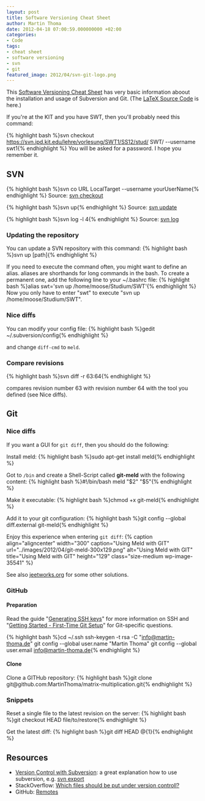 ```yaml
---
layout: post
title: Software Versioning Cheat Sheet
author: Martin Thoma
date: 2012-04-18 07:00:59.000000000 +02:00
categories:
- Code
tags:
- cheat sheet
- software versioning
- svn
- git
featured_image: 2012/04/svn-git-logo.png
---
```

This <a href='../images/2012/04/versioning-cheat-sheet.pdf'>Software Versioning Cheat Sheet</a> has very basic information aboout the installation and usage of Subversion and Git. (The <a href='../images/2012/04/versioning-cheat-sheet.zip'>LaTeX Source Code</a> is here.)

If you're at the KIT and you have SWT, then you'll probably need this command:

{% highlight bash %}svn checkout https://svn.ipd.kit.edu/lehre/vorlesung/SWT1/SS12/stud/ SWT/ --username swt1{% endhighlight %}
You will be asked for a password. I hope you remember it.

<h2>SVN</h2>
{% highlight bash %}svn co URL LocalTarget --username yourUserName{% endhighlight %}
Source: <a href="http://svnbook.red-bean.com/en/1.7/svn.ref.svn.c.checkout.html">svn checkout</a>

{% highlight bash %}svn up{% endhighlight %}
Source: <a href="http://svnbook.red-bean.com/en/1.7/svn.ref.svn.c.update.html">svn update</a>

{% highlight bash %}svn log -l 4{% endhighlight %}
Source: <a href="http://svnbook.red-bean.com/en/1.7/svn.ref.svn.c.log.html">svn log</a>

<h3>Updating the repository</h3>
You can update a SVN repository with this command:
{% highlight bash %}svn up [path]{% endhighlight %}

If you need to execute the command often, you might want to define an alias. aliases are shorthands for long commands in the bash. To create a permanent one, add the following line to your ~/.bashrc file:
{% highlight bash %}alias swt='svn up /home/moose/Studium/SWT'{% endhighlight %}
Now you only have to enter "swt" to execute "svn up /home/moose/Studium/SWT".

<h3>Nice diffs</h3>
You can modify your config file:
{% highlight bash %}gedit ~/.subversion/config{% endhighlight %}

and change <code>diff-cmd</code> to <code>meld</code>.

<h3>Compare revisions</h3>
{% highlight bash %}svn diff -r 63:64{% endhighlight %}

compares revision number 63 with revision number 64 with the tool you defined (see Nice diffs).

<h2>Git</h2>
<h3>Nice diffs</h3>
If you want a GUI for <code>git diff</code>, then you should do the following:

Install meld:
{% highlight bash %}sudo apt-get install meld{% endhighlight %}

Got to <code>/bin</code> and create a Shell-Script called <strong>git-meld</strong> with the following content:
{% highlight bash %}#!/bin/bash
meld "$2" "$5"{% endhighlight %}

Make it executable:
{% highlight bash %}chmod +x git-meld{% endhighlight %}

Add it to your git configuration:
{% highlight bash %}git config --global diff.external git-meld{% endhighlight %}

Enjoy this experience when entering <code>git diff</code>:
{% caption align="aligncenter" width="300" caption="Using Meld with GIT" url="../images/2012/04/git-meld-300x129.png" alt="Using Meld with GIT" title="Using Meld with GIT" height="129" class="size-medium wp-image-35541" %}

See also <a href="http://jeetworks.org/node/90">jeetworks.org</a> for some other solutions.

<h3>GitHub</h3>
<h4>Preparation</h4>
Read the guide "<a href="https://help.github.com/articles/generating-ssh-keys">Generating SSH keys</a>" for more information on SSH and "<a href="http://git-scm.com/book/en/Getting-Started-First-Time-Git-Setup">Getting Started - First-Time Git Setup</a>" for Git-specific questions.

{% highlight bash %}cd ~/.ssh
ssh-keygen -t rsa -C "info@martin-thoma.de"
git config --global user.name "Martin Thoma"
git config --global user.email info@martin-thoma.de{% endhighlight %}

<h4>Clone</h4>
Clone a GITHub repository:
{% highlight bash %}git clone git@github.com:MartinThoma/matrix-multiplication.git{% endhighlight %}

<h3>Snippets</h3>
Reset a single file to the latest revision on the server:
{% highlight bash %}git checkout HEAD file/to/restore{% endhighlight %}

Get the latest diff:
{% highlight bash %}git diff HEAD @{1}{% endhighlight %}

<h2>Resources</h2>
<ul>
  <li><a href="http://svnbook.red-bean.com/en/1.6/">Version Control with Subversion</a>: a great explanation how to use subversion, e.g. <a href="http://svnbook.red-bean.com/en/1.6/svn.ref.svn.c.export.html">svn export</a></li>
  <li>StackOverflow: <a href="http://stackoverflow.com/questions/3233059/basic-subversion-question">Which files should be put under version controll?</a></li>
  <li>GitHub:  <a href="http://help.github.com/remotes/">Remotes</a></li>
</ul>
